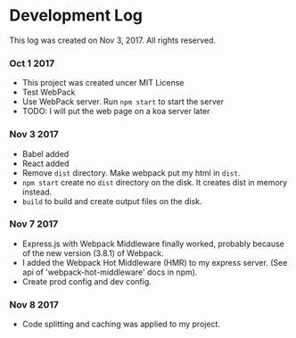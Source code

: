 # Development Log

This log was created on Nov 3, 2017. All rights reserved.

### Oct 1 2017
- This project was created uncer MIT License
- Test WebPack
- Use WebPack server. Run `npm start` to start the server
- TODO: I will put the web page on a koa server later


### Nov 3 2017

- Babel added
- React added
- Remove `dist` directory. Make webpack put my html in `dist`.
- `npm start` create no `dist` directory on the disk. It creates dist in memory instead.
- `build` to build and create output files on the disk.

### Nov 7 2017

- Express.js with Webpack Middleware finally worked, probably because of the new version (3.8.1) of Webpack.
- I added the Webpack Hot Middleware (HMR) to my express server. (See api of 'webpack-hot-middleware' docs in npm).
- Create prod config and dev config.

### Nov 8 2017
- Code splitting and caching was applied to my project.